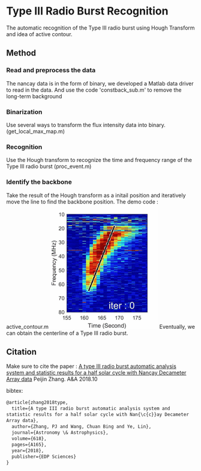 # Type III Radio Burst Recognition
The automatic recognition of the Type III radio burst using Hough Transform and idea of active contour.

## Method

### Read and preprocess the data

The nancay data is in the form of binary, we developed a Matlab data driver to read in the data. And use the code 'constback\_sub.m' to remove the long-term background

### Binarization

Use several ways to transform the flux intensity data into binary. (get\_local\_max\_map.m)

### Recognition

Use the Hough transform to recognize the time and frequency range of the Type III radio burst (proc\_event.m)

### Identify the backbone

Take the result of the Hough transform as a initail position and iteratively move the line to find the backbone position. The demo code : active\_contour.m
![](https://github.com/Pjer-zhang/TypeIIIRadioBurstRecognition/blob/master/img/activecontour.GIF)
Eventually, we can obtain the centerline of a Type III radio burst.


## Citation
Make sure to cite the paper : [A type III radio burst automatic analysis system and statistic results for a half solar cycle with Nançay Decameter Array data](https://www.aanda.org/component/article?access=doi&doi=10.1051/0004-6361/201833260#R16) Peijin Zhang. A&A 2018.10

bibtex:
```
@article{zhang2018type,
  title={A type III radio burst automatic analysis system and statistic results for a half solar cycle with Nan{\c{c}}ay Decameter Array data},
  author={Zhang, PJ and Wang, Chuan Bing and Ye, Lin},
  journal={Astronomy \& Astrophysics},
  volume={618},
  pages={A165},
  year={2018},
  publisher={EDP Sciences}
}
```
